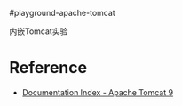 #playground-apache-tomcat

内嵌Tomcat实验

# Reference

- [Documentation Index - Apache Tomcat 9](https://tomcat.apache.org/tomcat-9.0-doc/index.html)